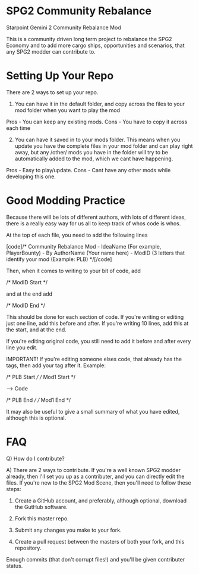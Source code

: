 SPG2 Community Rebalance
========================

Starpoint Gemini 2 Community Rebalance Mod

This is a community driven long term project to rebalance the SPG2 Economy and to add more cargo ships, opportunities and scenarios, that any SPG2 modder can contribute to.


Setting Up Your Repo
=====================
There are 2 ways to set up your repo.

1) You can have it in the default folder, and copy across the files to your mod folder when you want to play the mod

Pros - You can keep any existing mods. Cons - You have to copy it across each time

2) You can have it saved in to your mods folder. This means when you update you have the complete files in your mod folder and can play right away, but any /other/ mods you have in the folder will try to be automatically added to the mod, which we cant have happening. 

Pros - Easy to play/update. Cons - Cant have any other mods while developing this one.


Good Modding Practice
=====================
Because there will be lots of different authors, with lots of different ideas, there is a really easy way for us all to keep track of whos code is whos.

At the top of each file, you need to add the following lines

[code]/* Community Rebalance Mod
	- IdeaName (For example, PlayerBounty)
	- By AuthorName (Your name here)
	- ModID (3 letters that identify your mod (Example: PLB)
*/[/code]

Then, when it comes to writing to your bit of code, add

/* ModID Start */

and at the end add

/* ModID End */

This should be done for each section of code. If you're writing or editing just one line, add this before and after. If you're writing 10 lines, add this at the start, and at the end.

If you're editing original code, you still need to add it before and after every line you edit.

IMPORTANT! If you're editing someone elses code, that already has the tags, then add your tag after it. Example:

/* PLB Start */
/* Mod1 Start */

--> Code

/* PLB End */
/* Mod1 End */

It may also be useful to give a small summary of what you have edited, although this is optional.


FAQ
====

Q) How do I contribute?

A) There are 2 ways to contribute. If you're a well known SPG2 modder already, then I'll set you up as a contributer, and you can directly edit the files. If you're new to the SPG2 Mod Scene, then you'll need to follow these steps:

1) Create a GitHub account, and preferably, although optional, download the GutHub software.

2) Fork this master repo.

3) Submit any changes you make to your fork.

4) Create a pull request between the masters of both your fork, and this repository.


Enough commits (that don't corrupt files!) and you'll be given contributer status.
